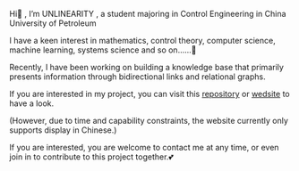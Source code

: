 Hi👋 , I’m UNLINEARITY , a student majoring in Control Engineering in China University of Petroleum

I have a keen interest in mathematics, control theory, computer science, machine learning, systems science and so on......🚀

Recently, I have been working on building a knowledge base that primarily presents information through bidirectional links and relational graphs. 

If you are interested in my project, you can visit this [repository](https://github.com/UNLINEARITY/Learn-for-Everything) or [wedsite](https://www.unlinearity.top/) to have a look.

(However, due to time and capability constraints, the website currently only supports display in Chinese.)

If you are interested, you are welcome to contact me at any time, or even join in to contribute to this project together.💕



